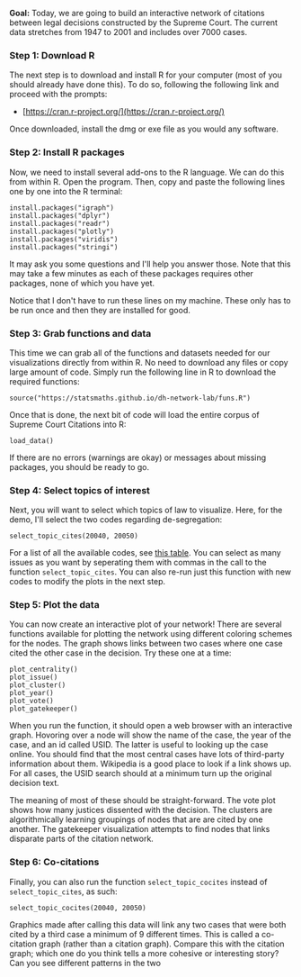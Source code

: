 **Goal:** Today, we are going to build an interactive network of citations between
legal decisions constructed by the Supreme Court. The current data stretches from
1947 to 2001 and includes over 7000 cases.

### Step 1: Download R

The next step is to download and install R for your computer (most of you should
already have done this). To do so, following the following link and proceed with
the prompts:

- [https://cran.r-project.org/](https://cran.r-project.org/)

Once downloaded, install the dmg or exe file as you would any software.

### Step 2: Install R packages

Now, we need to install several add-ons to the R language. We can do this from
within R. Open the program. Then, copy and paste the following lines one by one
into the R terminal:

```{r}
install.packages("igraph")
install.packages("dplyr")
install.packages("readr")
install.packages("plotly")
install.packages("viridis")
install.packages("stringi")
```

It may ask you some questions and I'll help you answer those. Note that this may
take a few minutes as each of these packages requires other packages, none of
which you have yet.

Notice that I don't have to run these lines on my machine. These only has to be
run once and then they are installed for good.

### Step 3: Grab functions and data

This time we can grab all of the functions and datasets needed for our visualizations
directly from within R. No need to download any files or copy large amount of code.
Simply run the following line in R to download the required functions:

```{r}
source("https://statsmaths.github.io/dh-network-lab/funs.R")
```

Once that is done, the next bit of code will load the entire corpus of Supreme
Court Citations into R:

```{r}
load_data()
```

If there are no errors (warnings are okay) or messages about missing packages, you
should be ready to go.

### Step 4: Select topics of interest

Next, you will want to select which topics of law to visualize. Here, for the demo,
I'll select the two codes regarding de-segregation:

```{r}
select_topic_cites(20040, 20050)
```

For a list of all the available codes, see [this table](https://github.com/statsmaths/dh_network_lab/blob/master/issue_codes.csv).
You can select as many issues as you want by seperating them with commas in the
call to the function `select_topic_cites`. You can also re-run just this function
with new codes to modify the plots in the next step.

### Step 5: Plot the data

You can now create an interactive plot of your network!
There are several functions available for plotting the network using
different coloring schemes for the nodes. The graph shows links between
two cases where one case cited the other case in the decision.
Try these one at a time:

```{r}
plot_centrality()
plot_issue()
plot_cluster()
plot_year()
plot_vote()
plot_gatekeeper()
```

When you run the function, it should open a web browser with an interactive
graph. Hovoring over a node will show the name of the case, the year of the
case, and an id called USID. The latter is useful to looking up the case online.
You should find that the most central cases have lots of third-party information
about them. Wikipedia is a good place to look if a link shows up. For all cases,
the USID search should at a minimum turn up the original decision text.

The meaning of most of these should be straight-forward. The vote plot shows
how many justices dissented with the decision. The clusters are
algorithmically learning groupings of nodes that are are cited by one another.
The gatekeeper visualization attempts to find nodes that links disparate parts
of the citation network.

### Step 6: Co-citations

Finally, you can also run the function `select_topic_cocites` instead of 
`select_topic_cites`, as such:

```{r}
select_topic_cocites(20040, 20050)
```

Graphics made after calling this data will link any two cases that were 
both cited by a third case a minimum of 9 different times. This is called
a co-citation graph (rather than a citation graph). Compare this with the
citation graph; which one do you think tells a more cohesive or interesting
story? Can you see different patterns in the two



